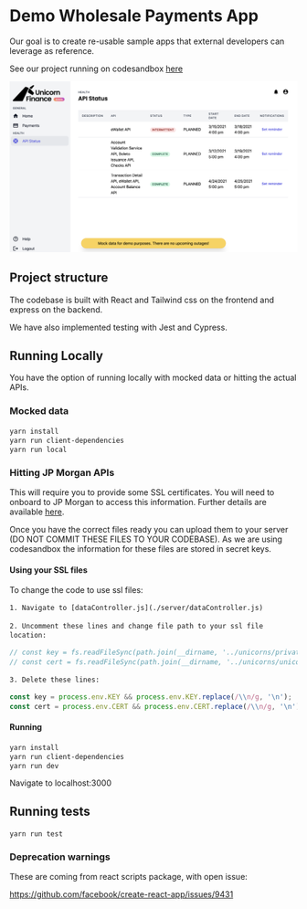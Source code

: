 # Demo Wholesale Payments App

Our goal is to create re-usable sample apps that external developers can leverage
as reference.

See our project running on codesandbox [here](https://codesandbox.io/s/unicornfinance-msbct)

![Screenshot of Unicorn Finance](unicorn-finance.png "Screenshot of Unicorn Finance")

## Project structure

The codebase is built with React and Tailwind css on the frontend and express on the backend. 

We have also implemented testing with Jest and Cypress. 

## Running Locally
You have the option of running locally with mocked data or hitting the actual APIs. 

### Mocked data
    yarn install
    yarn run client-dependencies
    yarn run local

### Hitting JP Morgan APIs

This will require you to provide some SSL certificates. 
You will need to onboard to JP Morgan to access this information. Further details are available [here](http://developer.jpmorgan.com/).

Once you have the correct files ready you can upload them to your server (DO NOT COMMIT THESE FILES TO YOUR CODEBASE). 
As we are using codesandbox the information for these files are stored in secret keys. 

#### Using your SSL files

To change the code to use ssl files:

    1. Navigate to [dataController.js](./server/dataController.js)

    2. Uncomment these lines and change file path to your ssl file location:
    
```javascript
// const key = fs.readFileSync(path.join(__dirname, '../unicorns/private.key'));
// const cert = fs.readFileSync(path.join(__dirname, '../unicorns/unicorn.crt'));
```
    3. Delete these lines:
```javascript
const key = process.env.KEY && process.env.KEY.replace(/\\n/g, '\n');
const cert = process.env.CERT && process.env.CERT.replace(/\\n/g, '\n');
```

#### Running

    yarn install
    yarn run client-dependencies
    yarn run dev

Navigate to localhost:3000

## Running tests

    yarn run test


### Deprecation warnings

These are coming from react scripts package, with open issue:

https://github.com/facebook/create-react-app/issues/9431
